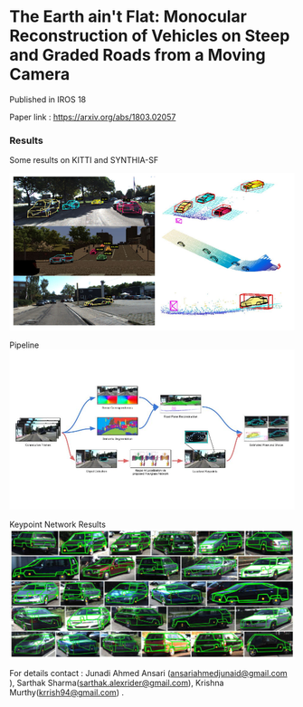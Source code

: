 # The Earth ain't Flat: Monocular Reconstruction of Vehicles on Steep and Graded Roads from a Moving Camera


Published in IROS 18

Paper link : https://arxiv.org/abs/1803.02057
### Results

Some results on KITTI and SYNTHIA-SF

![Alt text](results.png?raw=true "")
 
 
 Pipeline
![Alt text](./CarShape_36/pipeline.jpg?raw=true "")

Keypoint Network Results
![Alt text](./CarShape_36/wireframe-deck-3.jpg?raw=true "")


For details contact : Junadi Ahmed Ansari (ansariahmedjunaid@gmail.com ), Sarthak Sharma(sarthak.alexrider@gmail.com), Krishna Murthy(krrish94@gmail.com) .

